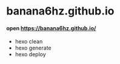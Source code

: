 # banana6hz.github.io

#### open https://banana6hz.github.io/

* hexo clean 
* hexo generate
* hexo deploy
